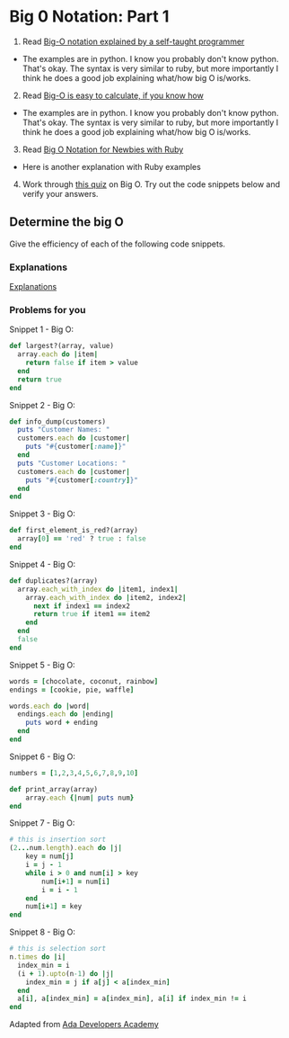 # Big 0 Notation: Part 1

1. Read [Big-O notation explained by a self-taught programmer](https://justin.abrah.ms/computer-science/big-o-notation-explained.html)
  * The examples are in python. I know you probably don't know python. That's okay. The syntax is very similar to ruby, but more importantly I think he does a good job explaining what/how big O is/works.
2. Read [Big-O is easy to calculate, if you know how](https://justin.abrah.ms/computer-science/how-to-calculate-big-o.html)
  * The examples are in python. I know you probably don't know python. That's okay. The syntax is very similar to ruby, but more importantly I think he does a good job explaining what/how big O is/works.
3. Read [Big O Notation for Newbies with Ruby](https://devblast.com/b/big-o-notation-complexity-ruby)
  * Here is another explanation with Ruby examples
4. Work through [this quiz](http://www.codequizzes.com/computer-science/beginner/big-o-algorithms) on Big O. Try out the code snippets below and verify your answers.


## Determine the big O
Give the efficiency of each of the following code snippets.

### Explanations
[Explanations](explanations.md)

### Problems for you

Snippet 1 - Big O:
```ruby
def largest?(array, value)
  array.each do |item|
    return false if item > value
  end
  return true
end
```

Snippet 2 - Big O:
```ruby
def info_dump(customers)
  puts "Customer Names: "
  customers.each do |customer|
    puts "#{customer[:name]}"
  end
  puts "Customer Locations: "
  customers.each do |customer|
    puts "#{customer[:country]}"
  end
end
```

Snippet 3 - Big O:
```ruby
def first_element_is_red?(array)
  array[0] == 'red' ? true : false
end
```

Snippet 4 - Big O:
```ruby
def duplicates?(array)
  array.each_with_index do |item1, index1|
    array.each_with_index do |item2, index2|
      next if index1 == index2
      return true if item1 == item2
    end
  end
  false
end
```

Snippet 5 - Big O:
```ruby
words = [chocolate, coconut, rainbow]
endings = [cookie, pie, waffle]

words.each do |word|
  endings.each do |ending|
    puts word + ending
  end
end
```

Snippet 6 - Big O:
```ruby
numbers = [1,2,3,4,5,6,7,8,9,10]

def print_array(array)
    array.each {|num| puts num}
end
```

Snippet 7 - Big O:
```ruby
# this is insertion sort
(2...num.length).each do |j|
    key = num[j]
    i = j - 1
    while i > 0 and num[i] > key
        num[i+1] = num[i]
        i = i - 1
    end
    num[i+1] = key
end
```

Snippet 8 - Big O:
```ruby
# this is selection sort
n.times do |i|
  index_min = i
  (i + 1).upto(n-1) do |j|
    index_min = j if a[j] < a[index_min]
  end
  a[i], a[index_min] = a[index_min], a[i] if index_min != i
end
```


Adapted from [Ada Developers Academy](http://adadevelopersacademy.org/)
